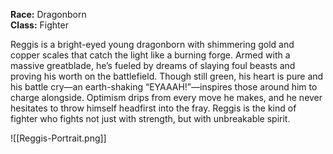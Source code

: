 **Race:** Dragonborn  
**Class:** Fighter

Reggis is a bright-eyed young dragonborn with shimmering gold and copper scales that catch the light like a burning forge. Armed with a massive greatblade, he’s fueled by dreams of slaying foul beasts and proving his worth on the battlefield. Though still green, his heart is pure and his battle cry—an earth-shaking “EYAAAH!”—inspires those around him to charge alongside. Optimism drips from every move he makes, and he never hesitates to throw himself headfirst into the fray. Reggis is the kind of fighter who fights not just with strength, but with unbreakable spirit.


![[Reggis-Portrait.png]]

